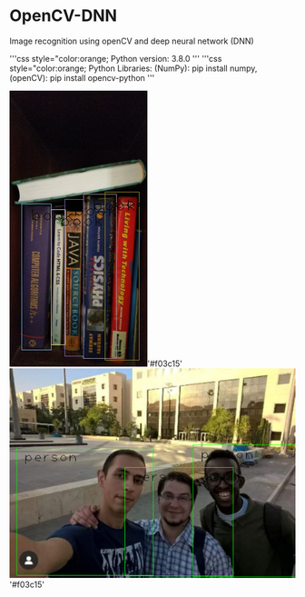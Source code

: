 # OpenCV-DNN
Image recognition using openCV and deep neural network (DNN)

'''css
style="color:orange;
Python version: 3.8.0
'''
'''css
style="color:orange;
Python Libraries: (NumPy): pip install numpy, (openCV): pip install opencv-python
'''

![#f03c15](img/img_detected/img1.png)'#f03c15'
![#f03c15](img/img_detected/img2.png)'#f03c15'
